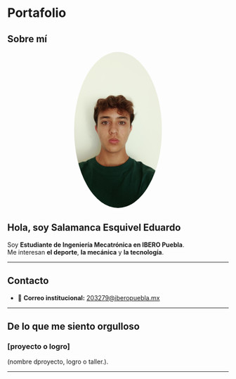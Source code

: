 # Portafolio 
## Sobre mí

<p align="center">
  <img src="recursos/imgs/IMG_20241112_161429.jpg"
 alt="Foto de Salamanca Esquivel Eduardo" width="200" style="border-radius:50%;"/>
</p>

##  Hola, soy Salamanca Esquivel Eduardo

Soy **Estudiante de Ingeniería Mecatrónica en IBERO Puebla**.  
Me interesan **el deporte**, **la mecánica** y **la tecnología**.  

---

## Contacto
- 📧 **Correo institucional:** [203279@iberopuebla.mx](mailto:203279@iberopuebla.mx)  

---

##  De lo que me siento orgulloso

### **[proyecto o logro]**
(nombre dproyecto, logro o taller.).  


---

